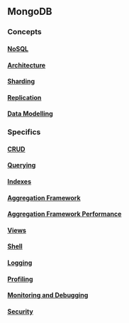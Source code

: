 ## MongoDB

### Concepts

#### [NoSQL](/concepts/NoSQL.md)

#### [Architecture](/concepts/Architecture.md)

#### [Sharding](/concepts/Sharding.md)

#### [Replication](/concepts/Replication.md)

#### [Data Modelling](/concepts/DataModelling.md)

### Specifics

#### [CRUD](/specifics/CRUD.md)

#### [Querying](/specifics/Querying.md)

#### [Indexes](/specifics/Indexes.md)

#### [Aggregation Framework](/specifics/Aggregation%20Framework.md)

#### [Aggregation Framework Performance](/specifics/Aggregation%20Framework%20Performance.md)

#### [Views](/specifics/Views.md)

#### [Shell](/specifics/Shell.md)

#### [Logging](/specifics/Logging.md)

#### [Profiling](/specifics/Profiling.md)

#### [Monitoring and Debugging](/specifics/Monitoring%20and%20Debugging.md)

#### [Security](/specifics/Security.md)

